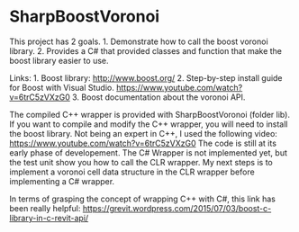 # SharpBoostVoronoi

This project has 2 goals.
	1. Demonstrate how to call the boost voronoi library.
	2. Provides a C# that provided classes and function that make the boost library easier to use.

Links: 
	1. Boost library: http://www.boost.org/
	2. Step-by-step install guide for Boost with Visual Studio. https://www.youtube.com/watch?v=6trC5zVXzG0
	3. Boost documentation about the voronoi API.
		
The compiled C++ wrapper is provided with SharpBoostVoronoi (folder lib). If you want to compile and modify the C++ wrapper, you will need to install the boost library. Not being an expert in C++, I used the following video: https://www.youtube.com/watch?v=6trC5zVXzG0
The code is still at its early phase of developement. The C# Wrapper is not implemented yet, but the test unit show you how to call the CLR wrapper. My next steps is to implement a voronoi cell data structure in the CLR wrapper before implementing a C# wrapper.


In terms of grasping the concept of wrapping C++ with C#, this link has been really helpful: https://grevit.wordpress.com/2015/07/03/boost-c-library-in-c-revit-api/	
